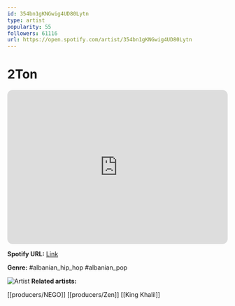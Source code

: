 ```yaml
---
id: 354bn1gKNGwig4UD80Lytn
type: artist
popularity: 55
followers: 61116
url: https://open.spotify.com/artist/354bn1gKNGwig4UD80Lytn
---
```

# 2Ton

<iframe style="border-radius:12px" src="https://open.spotify.com/embed/artist/354bn1gKNGwig4UD80Lytn" width="100%" height="352" frameBorder="0" allowfullscreen="" allow="autoplay; clipboard-write; encrypted-media; fullscreen; picture-in-picture" loading="lazy"></iframe>

**Spotify URL:** [Link](https://open.spotify.com/artist/354bn1gKNGwig4UD80Lytn)

**Genre:**  #albanian_hip_hop #albanian_pop

![Artist](https://i.scdn.co/image/ab6761610000e5ebbb8166ef4cf7d02e78ffe1d1)
**Related artists:**

[[producers/NEGO]]
[[producers/Zen]]
[[King Khalil]]
